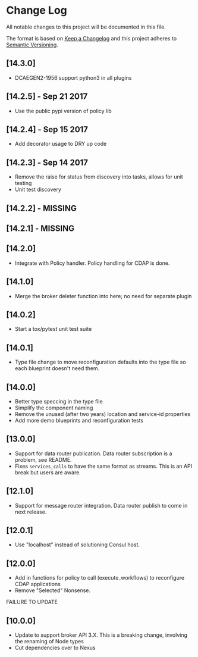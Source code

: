 # Change Log
All notable changes to this project will be documented in this file.

The format is based on [Keep a Changelog](http://keepachangelog.com/)
and this project adheres to [Semantic Versioning](http://semver.org/).

## [14.3.0]
* DCAEGEN2-1956 support python3 in all plugins

## [14.2.5] - Sep 21 2017
* Use the public pypi version of policy lib

## [14.2.4] - Sep 15 2017
* Add decorator usage to DRY up code

## [14.2.3] - Sep 14 2017
* Remove the raise for status from discovery into tasks, allows for unit testing
* Unit test discovery

## [14.2.2] - MISSING

## [14.2.1] - MISSING

## [14.2.0]
* Integrate with Policy handler. Policy handling for CDAP is done.

## [14.1.0] 
* Merge the broker deleter function into here; no need for separate plugin

## [14.0.2]
* Start a tox/pytest unit test suite

## [14.0.1]
* Type file change to move reconfiguration defaults into the type file so each blueprint doesn't need them. 

## [14.0.0]
* Better type speccing in the type file
* Simplify the component naming
* Remove the unused (after two years) location and service-id properties
* Add more demo blueprints and reconfiguration tests

## [13.0.0]
* Support for data router publication. Data router subscription is a problem, see README.
* Fixes `services_calls` to have the same format as streams. This is an API break but users are aware. 

## [12.1.0]
* Support for message router integration. Data router publish to come in next release.  

## [12.0.1]
* Use "localhost" instead of solutioning Consul host. 

## [12.0.0]
* Add in functions for policy to call (execute_workflows) to reconfigure CDAP applications
* Remove "Selected" Nonsense.

FAILURE TO UPDATE

## [10.0.0]
* Update to support broker API 3.X. This is a breaking change, involving the renaming of Node types
* Cut dependencies over to Nexus
